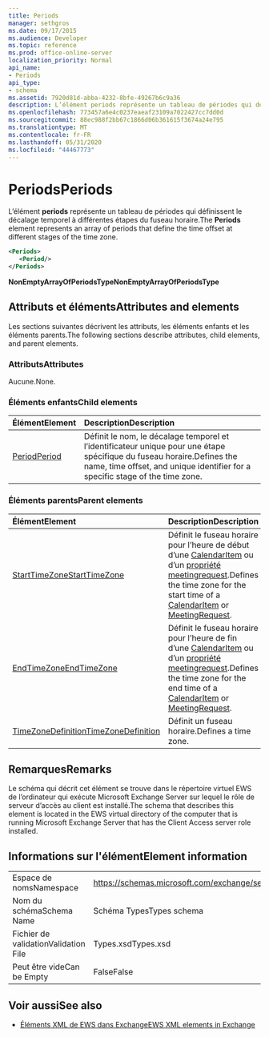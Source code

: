 ```yaml
---
title: Periods
manager: sethgros
ms.date: 09/17/2015
ms.audience: Developer
ms.topic: reference
ms.prod: office-online-server
localization_priority: Normal
api_name:
- Periods
api_type:
- schema
ms.assetid: 7920d81d-abba-4232-8bfe-49267b6c9a36
description: L’élément periods représente un tableau de périodes qui définissent le décalage temporel à différentes étapes du fuseau horaire.
ms.openlocfilehash: 773457a6e4c0237eaeaf23109a7022427cc7dd0d
ms.sourcegitcommit: 88ec988f2bb67c1866d06b361615f3674a24e795
ms.translationtype: MT
ms.contentlocale: fr-FR
ms.lasthandoff: 05/31/2020
ms.locfileid: "44467773"
---
```

# <a name="periods"></a><span data-ttu-id="1314e-103">Periods</span><span class="sxs-lookup"><span data-stu-id="1314e-103">Periods</span></span>

<span data-ttu-id="1314e-104">L’élément **periods** représente un tableau de périodes qui définissent le décalage temporel à différentes étapes du fuseau horaire.</span><span class="sxs-lookup"><span data-stu-id="1314e-104">The **Periods** element represents an array of periods that define the time offset at different stages of the time zone.</span></span> 
  
```xml
<Periods>
   <Period/>
</Periods>
```

 <span data-ttu-id="1314e-105">**NonEmptyArrayOfPeriodsType**</span><span class="sxs-lookup"><span data-stu-id="1314e-105">**NonEmptyArrayOfPeriodsType**</span></span>
## <a name="attributes-and-elements"></a><span data-ttu-id="1314e-106">Attributs et éléments</span><span class="sxs-lookup"><span data-stu-id="1314e-106">Attributes and elements</span></span>

<span data-ttu-id="1314e-107">Les sections suivantes décrivent les attributs, les éléments enfants et les éléments parents.</span><span class="sxs-lookup"><span data-stu-id="1314e-107">The following sections describe attributes, child elements, and parent elements.</span></span>
  
### <a name="attributes"></a><span data-ttu-id="1314e-108">Attributs</span><span class="sxs-lookup"><span data-stu-id="1314e-108">Attributes</span></span>

<span data-ttu-id="1314e-109">Aucune.</span><span class="sxs-lookup"><span data-stu-id="1314e-109">None.</span></span>
  
### <a name="child-elements"></a><span data-ttu-id="1314e-110">Éléments enfants</span><span class="sxs-lookup"><span data-stu-id="1314e-110">Child elements</span></span>

|<span data-ttu-id="1314e-111">**Élément**</span><span class="sxs-lookup"><span data-stu-id="1314e-111">**Element**</span></span>|<span data-ttu-id="1314e-112">**Description**</span><span class="sxs-lookup"><span data-stu-id="1314e-112">**Description**</span></span>|
|:-----|:-----|
|[<span data-ttu-id="1314e-113">Period</span><span class="sxs-lookup"><span data-stu-id="1314e-113">Period</span></span>](period.md) <br/> |<span data-ttu-id="1314e-114">Définit le nom, le décalage temporel et l’identificateur unique pour une étape spécifique du fuseau horaire.</span><span class="sxs-lookup"><span data-stu-id="1314e-114">Defines the name, time offset, and unique identifier for a specific stage of the time zone.</span></span>  <br/> |
   
### <a name="parent-elements"></a><span data-ttu-id="1314e-115">Éléments parents</span><span class="sxs-lookup"><span data-stu-id="1314e-115">Parent elements</span></span>

|<span data-ttu-id="1314e-116">**Élément**</span><span class="sxs-lookup"><span data-stu-id="1314e-116">**Element**</span></span>|<span data-ttu-id="1314e-117">**Description**</span><span class="sxs-lookup"><span data-stu-id="1314e-117">**Description**</span></span>|
|:-----|:-----|
|[<span data-ttu-id="1314e-118">StartTimeZone</span><span class="sxs-lookup"><span data-stu-id="1314e-118">StartTimeZone</span></span>](starttimezone.md) <br/> |<span data-ttu-id="1314e-119">Définit le fuseau horaire pour l’heure de début d’une [CalendarItem](calendaritem.md) ou d’un [propriété meetingrequest](meetingrequest.md).</span><span class="sxs-lookup"><span data-stu-id="1314e-119">Defines the time zone for the start time of a [CalendarItem](calendaritem.md) or [MeetingRequest](meetingrequest.md).</span></span>  <br/> |
|[<span data-ttu-id="1314e-120">EndTimeZone</span><span class="sxs-lookup"><span data-stu-id="1314e-120">EndTimeZone</span></span>](endtimezone.md) <br/> |<span data-ttu-id="1314e-121">Définit le fuseau horaire pour l’heure de fin d’une [CalendarItem](calendaritem.md) ou d’un [propriété meetingrequest](meetingrequest.md).</span><span class="sxs-lookup"><span data-stu-id="1314e-121">Defines the time zone for the end time of a [CalendarItem](calendaritem.md) or [MeetingRequest](meetingrequest.md).</span></span>  <br/> |
|[<span data-ttu-id="1314e-122">TimeZoneDefinition</span><span class="sxs-lookup"><span data-stu-id="1314e-122">TimeZoneDefinition</span></span>](timezonedefinition.md) <br/> |<span data-ttu-id="1314e-123">Définit un fuseau horaire.</span><span class="sxs-lookup"><span data-stu-id="1314e-123">Defines a time zone.</span></span>  <br/> |
   
## <a name="remarks"></a><span data-ttu-id="1314e-124">Remarques</span><span class="sxs-lookup"><span data-stu-id="1314e-124">Remarks</span></span>

<span data-ttu-id="1314e-125">Le schéma qui décrit cet élément se trouve dans le répertoire virtuel EWS de l’ordinateur qui exécute Microsoft Exchange Server sur lequel le rôle de serveur d’accès au client est installé.</span><span class="sxs-lookup"><span data-stu-id="1314e-125">The schema that describes this element is located in the EWS virtual directory of the computer that is running Microsoft Exchange Server that has the Client Access server role installed.</span></span>
  
## <a name="element-information"></a><span data-ttu-id="1314e-126">Informations sur l'élément</span><span class="sxs-lookup"><span data-stu-id="1314e-126">Element information</span></span>

|||
|:-----|:-----|
|<span data-ttu-id="1314e-127">Espace de noms</span><span class="sxs-lookup"><span data-stu-id="1314e-127">Namespace</span></span>  <br/> |https://schemas.microsoft.com/exchange/services/2006/types  <br/> |
|<span data-ttu-id="1314e-128">Nom du schéma</span><span class="sxs-lookup"><span data-stu-id="1314e-128">Schema Name</span></span>  <br/> |<span data-ttu-id="1314e-129">Schéma Types</span><span class="sxs-lookup"><span data-stu-id="1314e-129">Types schema</span></span>  <br/> |
|<span data-ttu-id="1314e-130">Fichier de validation</span><span class="sxs-lookup"><span data-stu-id="1314e-130">Validation File</span></span>  <br/> |<span data-ttu-id="1314e-131">Types.xsd</span><span class="sxs-lookup"><span data-stu-id="1314e-131">Types.xsd</span></span>  <br/> |
|<span data-ttu-id="1314e-132">Peut être vide</span><span class="sxs-lookup"><span data-stu-id="1314e-132">Can be Empty</span></span>  <br/> |<span data-ttu-id="1314e-133">False</span><span class="sxs-lookup"><span data-stu-id="1314e-133">False</span></span>  <br/> |
   
## <a name="see-also"></a><span data-ttu-id="1314e-134">Voir aussi</span><span class="sxs-lookup"><span data-stu-id="1314e-134">See also</span></span>



- [<span data-ttu-id="1314e-135">Éléments XML de EWS dans Exchange</span><span class="sxs-lookup"><span data-stu-id="1314e-135">EWS XML elements in Exchange</span></span>](ews-xml-elements-in-exchange.md)

